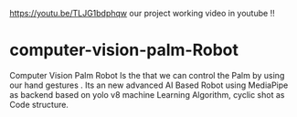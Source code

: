 https://youtu.be/TLJG1bdphqw    our project working video in youtube !!




# computer-vision-palm-Robot
Computer Vision Palm Robot Is the that we can control the Palm by using our hand gestures . 
Its an new advanced AI Based Robot using MediaPipe as backend based on yolo v8  machine Learning Algorithm, cyclic shot as Code structure.
